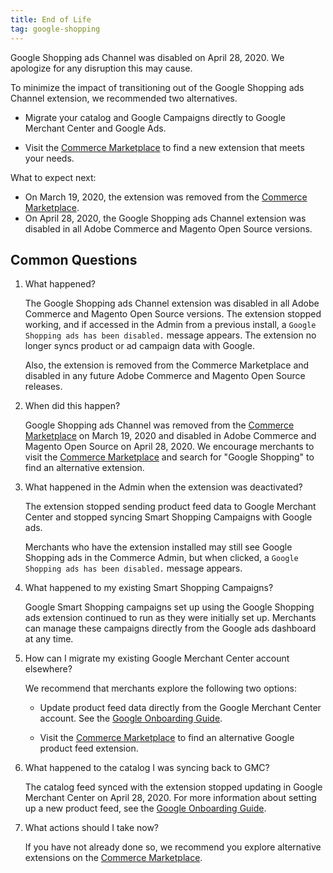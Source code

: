```yaml
---
title: End of Life
tag: google-shopping
---
```


Google Shopping ads Channel was disabled on April 28, 2020. We apologize for any disruption this may cause.

To minimize the impact of transitioning out of the Google Shopping ads Channel extension, we recommended two alternatives.

- Migrate your catalog and Google Campaigns directly to Google Merchant Center and Google Ads.

- Visit the [Commerce Marketplace](https://marketplace.magento.com/) to find a new extension that meets your needs.

What to expect next:

- On March 19, 2020, the extension was removed from the [Commerce Marketplace](https://marketplace.magento.com/).
- On April 28, 2020, the Google Shopping ads Channel extension was disabled in all Adobe Commerce and Magento Open Source versions.

## Common Questions

1. What happened?

    The Google Shopping ads Channel extension was disabled in all Adobe Commerce and Magento Open Source versions. The extension stopped working, and if accessed in the Admin from a previous install, a `Google Shopping ads has been disabled.` message appears. The extension no longer syncs product or ad campaign data with Google.

    Also, the extension is removed from the Commerce Marketplace and disabled in any future Adobe Commerce and Magento Open Source releases.

1. When did this happen?

    Google Shopping ads Channel was removed from the [Commerce Marketplace](https://marketplace.magento.com/) on March 19, 2020 and disabled in Adobe Commerce and Magento Open Source on April 28, 2020. We encourage merchants to visit the [Commerce Marketplace](https://marketplace.magento.com/) and search for "Google Shopping" to find an alternative extension.

1. What happened in the Admin when the extension was deactivated?

    The extension stopped sending product feed data to Google Merchant Center and stopped syncing Smart Shopping Campaigns with Google ads.

    Merchants who have the extension installed may still see Google Shopping ads in the Commerce Admin, but when clicked, a `Google Shopping ads has been disabled.` message appears.

1. What happened to my existing Smart Shopping Campaigns?

    Google Smart Shopping campaigns set up using the Google Shopping ads extension continued to run as they were initially set up. Merchants can manage these campaigns directly from the Google ads dashboard at any time.

1. How can I migrate my existing Google Merchant Center account elsewhere?

   We recommend that merchants explore the following two options:

   - Update product feed data directly from the Google Merchant Center account. See the [Google Onboarding Guide](https://support.google.com/merchants/answer/7439058?hl=en).

   - Visit the [Commerce Marketplace](https://marketplace.magento.com/) to find an alternative Google product feed extension.

1. What happened to the catalog I was syncing back to GMC?

    The catalog feed synced with the extension stopped updating in Google Merchant Center on April 28, 2020. For more information about setting up a new product feed, see the [Google Onboarding Guide](https://support.google.com/merchants/answer/7439058?hl=en).

1. What actions should I take now?

    If you have not already done so, we recommend you explore alternative extensions on the [Commerce Marketplace](https://marketplace.magento.com/).
